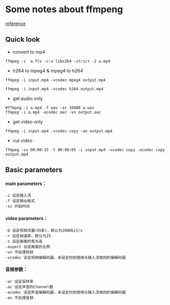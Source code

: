 # Some notes about ffmpeng
[reference](https://gist.github.com/dvlden/b9d923cb31775f92fa54eb8c39ccd5a9)

## Quick look

* convert to mp4
```
ffmpeg -i  a.flv -c:v libx264 -strict -2 a.mp4
```
* h264 to mpeg4 & mpeg4 to h264
```
ffmpeg -i input.mp4 -vcodec mpeg4 output.mp4

ffmpeg -i input.mp4 -vcodec h264 output.mp4
```
* get audio only
```
#ffmpeg -i a.mp4 -f wav -ar 16000 a.wav
ffmpeg -i a.mp4 -acodec aac -vn output.aac
```

* get video only
```
ffmpeg -i input.mp4 -vcodec copy -an output.mp4
```
* cut video
```
ffmpeg -ss 00:00:15 -t 00:00:05 -i input.mp4 -vcodec copy -acodec copy output.mp4
```

## Basic parameters
#### main parameters：
```
-i 设定输入流 
-f 设定输出格式 
-ss 开始时间 
```

#### video parameters：
```
-b 设定视频流量(码率)，默认为200Kbit/s 
-r 设定帧速率，默认为25 
-s 设定画面的宽与高 
-aspect 设定画面的比例 
-vn 不处理视频 
-vcodec 设定视频编解码器，未设定时则使用与输入流相同的编解码器 
```

#### 音频参数：
```
-ar 设定采样率 
-ac 设定声音的Channel数 
-acodec 设定声音编解码器，未设定时则使用与输入流相同的编解码器 
-an 不处理音频
```


